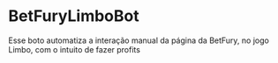 # BetFuryLimboBot
Esse boto automatiza a interação manual da página da BetFury, no jogo Limbo, com o intuito de fazer profits
